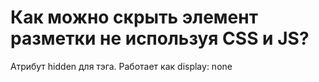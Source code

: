 # Как можно скрыть элемент разметки не используя CSS и JS?

Атрибут hidden для тэга. Работает как display: none